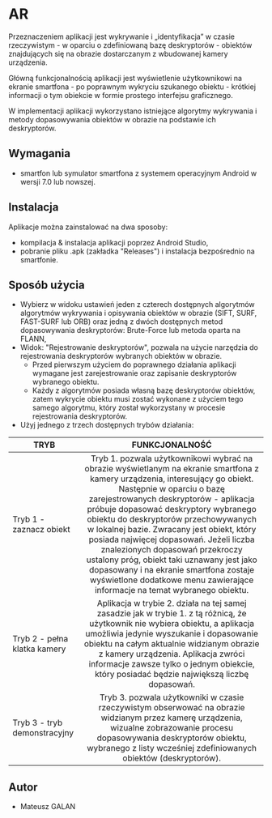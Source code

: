 
# AR

Przeznaczeniem aplikacji jest wykrywanie i „identyfikacja” w czasie rzeczywistym - w oparciu
o zdefiniowaną bazę deskryptorów - obiektów znajdujących się na obrazie dostarczanym z wbudowanej
kamery urządzenia.

Główną funkcjonalnością aplikacji jest wyświetlenie użytkownikowi na ekranie smartfona - po
poprawnym wykryciu szukanego obiektu - krótkiej informacji o tym obiekcie w formie prostego
interfejsu graficznego.

W implementacji aplikacji wykorzystano istniejące algorytmy wykrywania i metody dopasowywania obiektów w obrazie na podstawie ich deskryptorów.


## Wymagania

- smartfon lub symulator smartfona z systemem operacyjnym Android w wersji 7.0 lub nowszej.


## Instalacja

Aplikacje można zainstalować na dwa sposoby:

- kompilacja & instalacja aplikacji poprzez Android Studio,
- pobranie pliku .apk (zakładka "Releases") i instalacja bezpośrednio na smartfonie.

    
## Sposób użycia

- Wybierz w widoku ustawień jeden z czterech dostępnych algorytmów algorytmów wykrywania i opisywania obiektów w obrazie (SIFT, SURF, FAST-SURF lub ORB) oraz jedną z dwóch dostępnych metod dopasowywania deskryptorów: Brute-Force lub metoda oparta na FLANN,
- Widok: "Rejestrowanie deskryptorów", pozwala na użycie narzędzia do rejestrowania deskryptorów wybranych obiektów w obrazie.  
    * Przed pierwszym użyciem do poprawnego działania aplikacji wymagane jest zarejestrowanie oraz zapisanie deskryptorów wybranego obiektu.  
    * Każdy z algorytmów posiada własną bazę deskryptorów obiektów, zatem wykrycie obiektu musi zostać wykonane z użyciem tego samego algorytmu, który został wykorzystany w procesie rejestrowania deskryptorów.
- Użyj jednego z trzech dostępnych trybów działania:

| TRYB  | FUNKCJONALNOŚĆ |
| ------------- |:-------------:|
| Tryb 1 - zaznacz obiekt     | Tryb 1. pozwala użytkownikowi wybrać na obrazie wyświetlanym na ekranie smartfona z kamery urządzenia, interesujący go obiekt. Następnie w oparciu o bazę zarejestrowanych deskryptorów - aplikacja próbuje dopasować deskryptory wybranego obiektu do deskryptorów przechowywanych w lokalnej bazie. Zwracany jest obiekt, który posiada najwięcej dopasowań. Jeżeli liczba znalezionych dopasowań przekroczy ustalony próg, obiekt taki uznawany jest jako dopasowany i na ekranie smartfona zostaje wyświetlone dodatkowe menu zawierające informacje na temat wybranego obiektu.     |
| Tryb 2 - pełna klatka kamery     | Aplikacja w trybie 2. działa na tej samej zasadzie jak w trybie 1. z tą różnicą, że użytkownik nie wybiera obiektu, a aplikacja umożliwia jedynie wyszukanie i dopasowanie obiektu na całym aktualnie widzianym obrazie z kamery urządzenia. Aplikacja zwróci informacje zawsze tylko o jednym obiekcie, który posiadać będzie największą liczbę dopasowań.     |
| Tryb 3 - tryb demonstracyjny      | Tryb 3. pozwala użytkowniki w czasie rzeczywistym obserwować na obrazie widzianym przez kamerę urządzenia, wizualne zobrazowanie procesu dopasowywania deskryptorów obiektu, wybranego z listy wcześniej zdefiniowanych obiektów (deskryptorów).     |

## Autor
- Mateusz GALAN

